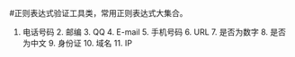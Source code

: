 #正则表达式验证工具类，常用正则表达式大集合。 
1. 电话号码 2. 邮编 3. QQ 4. E-mail 5. 手机号码 6. URL 7. 是否为数字 8. 是否为中文 9. 身份证 10. 域名 11. IP
